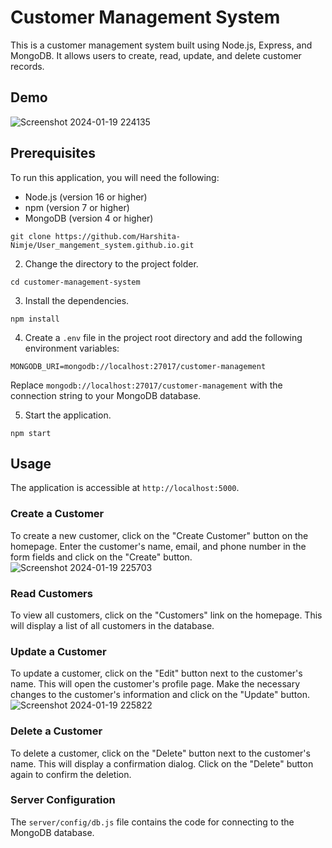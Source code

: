 # Customer Management System

This is a customer management system built using Node.js, Express, and MongoDB. It allows users to create, read, update, and delete customer records.

## Demo
![Screenshot 2024-01-19 224135](https://github.com/Harshita-Nimje/User_mangement_system.github.io/assets/140044690/0323a9c7-61e3-4e93-8d60-62e2966fce2f)

## Prerequisites

To run this application, you will need the following:

* Node.js (version 16 or higher)
* npm (version 7 or higher)
* MongoDB (version 4 or higher)


```
git clone https://github.com/Harshita-Nimje/User_mangement_system.github.io.git
```

2. Change the directory to the project folder.

```
cd customer-management-system
```

3. Install the dependencies.

```
npm install
```

4. Create a `.env` file in the project root directory and add the following environment variables:

```
MONGODB_URI=mongodb://localhost:27017/customer-management
```

Replace `mongodb://localhost:27017/customer-management` with the connection string to your MongoDB database.

5. Start the application.

```
npm start
```

## Usage

The application is accessible at `http://localhost:5000`.

### Create a Customer

To create a new customer, click on the "Create Customer" button on the homepage. Enter the customer's name, email, and phone number in the form fields and click on the "Create" button.
![Screenshot 2024-01-19 225703](https://github.com/Harshita-Nimje/User_mangement_system.github.io/assets/140044690/e8bab1c7-2026-4a60-adbc-9f93f09f45e0)

### Read Customers

To view all customers, click on the "Customers" link on the homepage. This will display a list of all customers in the database.

### Update a Customer

To update a customer, click on the "Edit" button next to the customer's name. This will open the customer's profile page. Make the necessary changes to the customer's information and click on the "Update" button.
![Screenshot 2024-01-19 225822](https://github.com/Harshita-Nimje/User_mangement_system.github.io/assets/140044690/c5741698-8bb7-466e-b49d-4b6eb0730a5e)

### Delete a Customer

To delete a customer, click on the "Delete" button next to the customer's name. This will display a confirmation dialog. Click on the "Delete" button again to confirm the deletion.

### Server Configuration

The `server/config/db.js` file contains the code for connecting to the MongoDB database.


